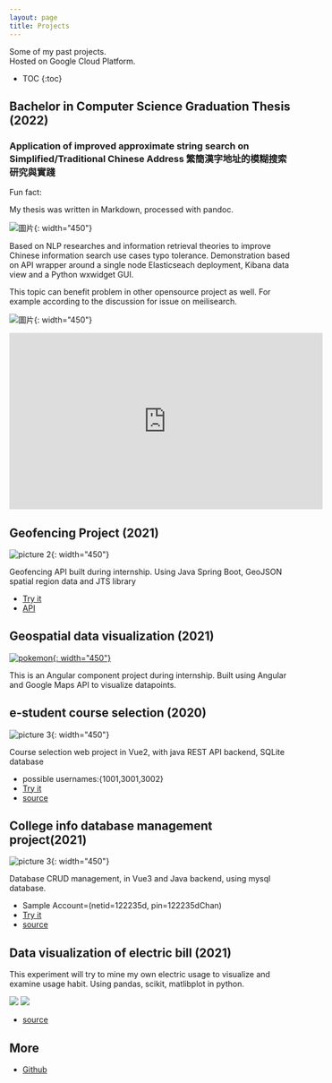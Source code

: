 ```yaml
---
layout: page
title: Projects
---
```


Some of my past projects.  
Hosted on Google Cloud Platform.

* TOC
{:toc}

## Bachelor in Computer Science Graduation Thesis (2022)


### Application of improved approximate string search on Simplified/Traditional Chinese Address 繁簡漢字地址的模糊搜索研究與實踐

Fun fact:

My thesis was written in Markdown, processed with pandoc.

![圖片](https://user-images.githubusercontent.com/11556527/177004652-94ac1c71-790b-4298-bd04-26c5c8e72a78.png){: width="450"}


Based on NLP researches and information retrieval theories to improve Chinese information search use cases typo tolerance. 
Demonstration based on API wrapper around a single node Elasticseach deployment, Kibana data view and a Python wxwidget GUI.

This topic can benefit problem in other opensource project as well.  For example according to the discussion for issue on meilisearch.

![圖片](https://user-images.githubusercontent.com/11556527/177004577-e02ce3ce-9067-4a48-9f49-337569f4e106.png){: width="450"}

<iframe width="560" height="315" src="https://www.youtube.com/embed/A_k3z66zZbU" title="YouTube video player" frameborder="0" allow="accelerometer; autoplay; clipboard-write; encrypted-media; gyroscope; picture-in-picture" allowfullscreen></iframe>

## Geofencing Project (2021)

![picture 2](images/a1bc408ce63e1c8bb97f5f67918ebb31c4df3ef2ec204331ed475e69e0bd8938-1649909258054.png){: width="450"}

Geofencing API built during internship.  Using Java Spring Boot, GeoJSON spatial region data and JTS library
- [Try it](https://geofencing-springboot-dot-second-pursuit-310310.df.r.appspot.com/geofence?lat=22.421819&lng=114.335032)
- [API](https://geofencing-springboot-dot-second-pursuit-310310.df.r.appspot.com/api/geofence?lat=22.421819&lng=114.335032)


## Geospatial data visualization (2021)

[![pokemon](images/pokemon.jpg){: width="450"}](images/pokemon.jpg)


This is an Angular component project during internship.  Built using Angular and Google Maps API to visualize datapoints. 

## e-student course selection (2020)

![picture 3](images/2e0c47703d0a5867405b5276e0214654cfda812d719563079178ff153368b9af-1649909919514.png){: width="450"}

Course selection web project in Vue2, with java REST API backend, SQLite database
- possible usernames:{1001,3001,3002}
- [Try it](https://second-pursuit-310310.df.r.appspot.com/) 
- [source](https://github.com/ICHx/DBS-selectCourse)

## College info database management project(2021)
![picture 3](https://github.com/ICHx/dad21_finalProj/raw/master/images/account.png ){: width="450"}

Database CRUD management, in Vue3 and Java backend, using mysql database.
- Sample Account=(netid=122235d, pin=122235dChan)
- [Try it](http://gcp-wormfeed.duckdns.org:8002/) 
- [source](https://github.com/ICHx/dad21_finalProj)


## Data visualization of electric bill (2021)
This experiment will try to mine my own electric usage to visualize and examine usage habit.  Using pandas, scikit, matlibplot in python.

![](https://raw.githubusercontent.com/ICHx/21dw_electricityUsage_conda/master/images/62ac5a7f96d6b31e7d4734367496a4918b203b0c7750d20b246713eb141194f6-1624893804404.png)
![](https://github.com/ICHx/21dw_electricityUsage_conda/raw/master/images/c6d77a5f42c6f2e6659d8f481b2a53d16b001ae91a9d2d273f41c6ac6ef05fa7-1624893810281.png)

- [source](https://github.com/ICHx/21dw_electricityUsage_conda)


## More

- [Github](https://github.com/ICHx)
